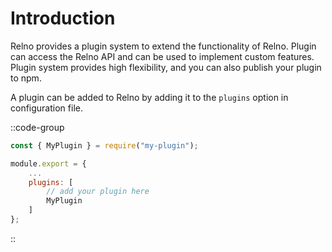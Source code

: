 # Introduction

Relno provides a plugin system to extend the functionality of Relno. Plugin can access the Relno API and can be used to implement custom features. Plugin system provides high flexibility, and you can also publish your plugin to npm.

A plugin can be added to Relno by adding it to the `plugins` option in configuration file.

::code-group
```javascript [JavaScript]
const { MyPlugin } = require("my-plugin");

module.export = {
    ...
    plugins: [
        // add your plugin here
        MyPlugin
    ]
};
```
::